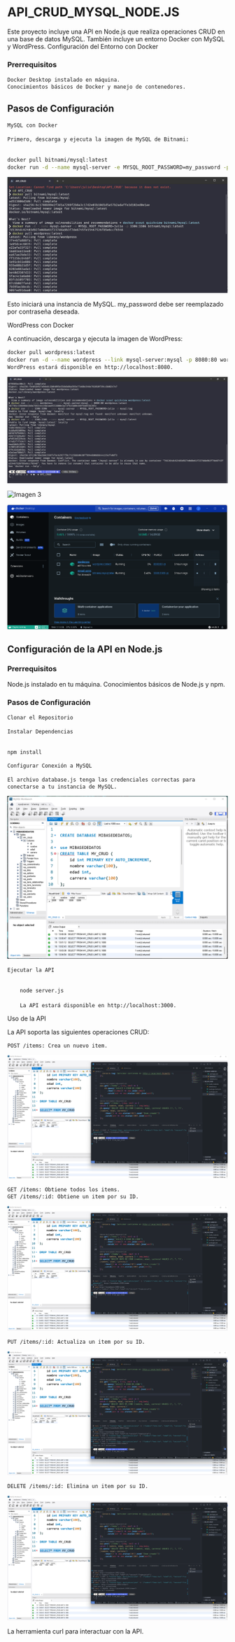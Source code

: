 # API_CRUD_MYSQL_NODE.JS

Este proyecto incluye una API en Node.js que realiza operaciones CRUD en una base de datos MySQL. También incluye un entorno Docker con MySQL y WordPress.
Configuración del Entorno con Docker
### Prerrequisitos

    Docker Desktop instalado en máquina.
    Conocimientos básicos de Docker y manejo de contenedores.

## Pasos de Configuración

    MySQL con Docker

    Primero, descarga y ejecuta la imagen de MySQL de Bitnami:

 ```bash

docker pull bitnami/mysql:latest
docker run -d --name mysql-server -e MYSQL_ROOT_PASSWORD=my_password -p 3306:3306 bitnami/mysql:latest
```
![Imagen 1](images/docker1.jpeg)

Esto iniciará una instancia de MySQL. my_password debe ser reemplazado por contraseña deseada.

WordPress con Docker

A continuación, descarga y ejecuta la imagen de WordPress:

```bash
docker pull wordpress:latest
docker run -d --name wordpress --link mysql-server:mysql -p 8080:80 wordpress:latest
WordPress estará disponible en http://localhost:8080.
```
![Imagen 2](images/docker2.jpeg)

![Imagen 3](images/imagenesdocker.png)

![Imagen 4](images/containers.png)

## Configuración de la API en Node.js
### Prerrequisitos

   Node.js instalado en tu máquina.
   Conocimientos básicos de Node.js y npm.

### Pasos de Configuración

    Clonar el Repositorio

    Instalar Dependencias
```bash

npm install
```
    Configurar Conexión a MySQL

    El archivo database.js tenga las credenciales correctas para conectarse a tu instancia de MySQL.

![Imagen 5](images/workbench.png)

    Ejecutar la API
```bash

    node server.js

    La API estará disponible en http://localhost:3000.
```

Uso de la API

La API soporta las siguientes operaciones CRUD:

    POST /items: Crea un nuevo item.
![Imagen 6](images/POST.png)   

    GET /items: Obtiene todos los items.
    GET /items/:id: Obtiene un item por su ID.
![Imagen 7](images/GET.png)  

    PUT /items/:id: Actualiza un item por su ID.
![Imagen 8](images/PUT.png)  

    DELETE /items/:id: Elimina un item por su ID.
![Imagen 9](images/DELETE.png)  

La herramienta curl para interactuar con la API.



